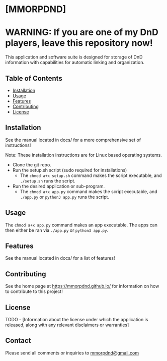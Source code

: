 # [MMORPDND]

# WARNING: If you are one of my DnD players, leave this repository now!

This application and software suite is designed for storage of DnD information with capabilities for automatic linking and organization.

## Table of Contents

- [Installation](#installation)
- [Usage](#usage)
- [Features](#features)
- [Contributing](#contributing)
- [License](#license)

## Installation

See the manual located in docs/ for a more comprehensive set of instructions!

Note: These installation instructions are for Linux based operating systems.

- Clone the git repo.
- Run the setup.sh script (sudo required for installations)
    - The `chmod a+x setup.sh` command makes the script executable, and `./setup.sh` runs the script.
- Run the desired application or sub-program.
    - The `chmod a+x app.py` command makes the script executable, and `./app.py` or `python3 app.py` runs the script.

## Usage

The `chmod a+x app.py` command makes an app executable. The apps can then either be ran via `./app.py` or `python3 app.py`.

## Features

See the manual located in docs/ for a list of features!


## Contributing

See the home page at https://mmorpdnd.github.io/ for information on how to contribute to this project!

## License

TODO - [Information about the license under which the application is released, along with any relevant disclaimers or warranties] 

## Contact

Please send all comments or inquiries to mmorpdnd@gmail.com
